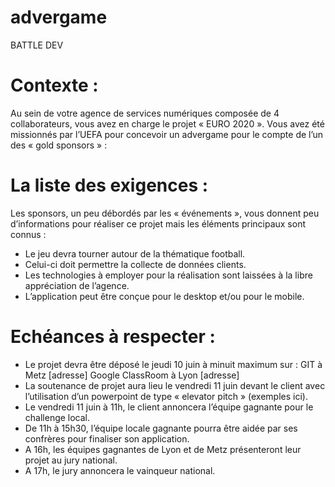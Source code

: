 # advergame
BATTLE DEV

# Contexte :
Au sein de votre agence de services numériques composée de 4 collaborateurs, vous avez en charge le
projet « EURO 2020 ». Vous avez été missionnés par l’UEFA pour concevoir un advergame pour le compte
de l’un des « gold sponsors » :

# La liste des exigences :
Les sponsors, un peu débordés par les « événements », vous donnent peu d’informations pour réaliser ce
projet mais les éléments principaux sont connus :
- Le jeu devra tourner autour de la thématique football.
- Celui-ci doit permettre la collecte de données clients.
- Les technologies à employer pour la réalisation sont laissées à la libre appréciation de l’agence.
- L’application peut être conçue pour le desktop et/ou pour le mobile.

# Echéances à respecter :
- Le projet devra être déposé le jeudi 10 juin à minuit maximum sur :
GIT à Metz [adresse]
Google ClassRoom à Lyon [adresse]
- La soutenance de projet aura lieu le vendredi 11 juin devant le client avec l’utilisation d’un
powerpoint de type « elevator pitch » (exemples ici).
- Le vendredi 11 juin à 11h, le client annoncera l’équipe gagnante pour le challenge local.
- De 11h à 15h30, l’équipe locale gagnante pourra être aidée par ses confrères pour finaliser son
application.
- A 16h, les équipes gagnantes de Lyon et de Metz présenteront leur projet au jury national.
- A 17h, le jury annoncera le vainqueur national.
